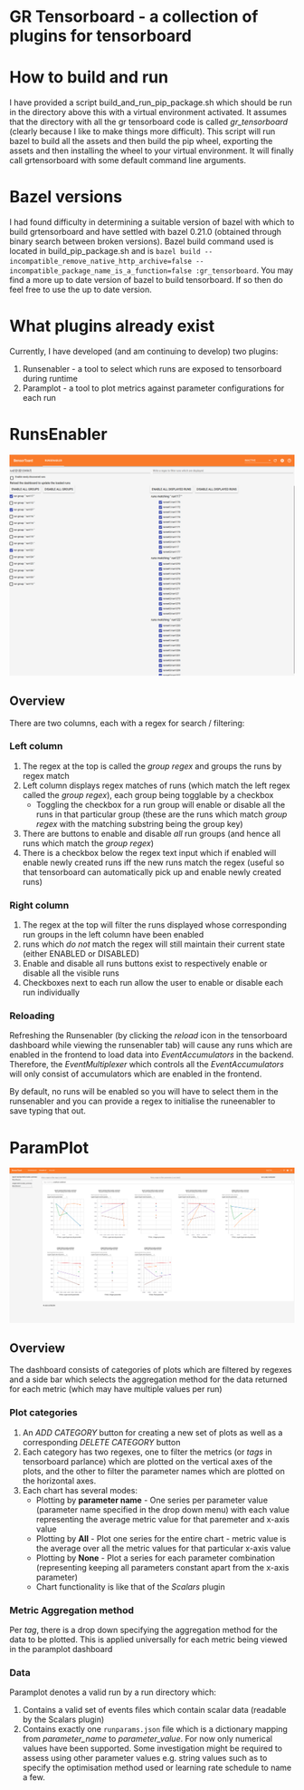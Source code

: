 # GR Tensorboard - a collection of plugins for tensorboard

<!-- This document was last reviewed on Nov 1, 2018. It should be
reviewed occasionally to make sure it stays up-to-date. -->

How to build and run
====================
I have provided a script build_and_run_pip_package.sh which should be run in the directory above this with a virtual environment activated. It assumes that the directory with all the gr tensorboard code is called *gr_tensorboard* (clearly because I like to make things more difficult). This script will run bazel to build all the assets and then build the pip wheel, exporting the assets and then installing the wheel to your virtual environment. It will finally call grtensorboard with some default command line arguments. 

Bazel versions
==============
I had found difficulty in determining a suitable version of bazel with which to build grtensorboard and have settled with bazel 0.21.0 (obtained through binary search between broken versions). Bazel build command used is located in build_pip_package.sh and is ```bazel build --incompatible_remove_native_http_archive=false --incompatible_package_name_is_a_function=false :gr_tensorboard```. You may find a more up to date version of bazel to build tensorboard. If so then do feel free to use the up to date version.

What plugins already exist 
==========================
Currently, I have developed (and am continuing to develop) two plugins:
1. Runsenabler - a tool to select which runs are exposed to tensorboard during runtime
2. Paramplot - a tool to plot metrics against parameter configurations for each run

RunsEnabler
===========
![RunsEnabler Dashboard](/images/runsenabler.png)

## Overview
There are two columns, each with a regex for search / filtering: 

### Left column
1. The regex at the top is called the *group regex* and groups the runs by regex match
2. Left column displays regex matches of runs (which match the left regex called the *group regex*), each group being togglable by a checkbox
   * Toggling the checkbox for a run group will enable or disable all the runs in that particular group (these are the runs which match *group regex* with the matching substring being the group key)
3. There are buttons to enable and disable *all* run groups (and hence all runs which match the *group regex*)
4. There is a checkbox below the regex text input which if enabled will enable newly created runs iff the new runs match the regex (useful so that tensorboard can automatically pick up and enable newly created runs)

### Right column
1. The regex at the top will filter the runs displayed whose corresponding run groups in the left column have been enabled
2. runs which *do not* match the regex will still maintain their current state (either ENABLED or DISABLED) 
3. Enable and disable all runs buttons exist to respectively enable or disable all the visible runs 
4. Checkboxes next to each run allow the user to enable or disable each run individually

### Reloading
Refreshing the Runsenabler (by clicking the *reload* icon in the tensorboard dashboard while viewing the runsenabler tab) will cause any runs which are enabled in the frontend to load data into *EventAccumulators* in the backend. Therefore, the *EventMultiplexer* which controls all the *EventAccumulators* will only consist of accumulators which are enabled in the frontend.

By default, no runs will be enabled so you will have to select them in the runsenabler and you can provide a regex to initialise the runeenabler to save typing that out.

ParamPlot
=========
![ParamPlot Dashboard](/images/paramplot.png)

## Overview
The dashboard consists of categories of plots which are filtered by regexes and a side bar which selects the aggregation method for the data returned for each metric (which may have multiple values per run)

### Plot categories
1. An *ADD CATEGORY* button for creating a new set of plots as well as a corresponding *DELETE CATEGORY* button
2. Each category has two regexes, one to filter the metrics (or *tags* in tensorboard parlance) which are plotted on the vertical axes of the plots, and the other to filter the parameter names which are plotted on the horizontal axes. 
3. Each chart has several modes: 
   * Plotting by **parameter name** - One series per parameter value (parameter name specified in the drop down menu) with each value representing the average metric value for that paremeter and x-axis value
   * Plotting by **All** - Plot one series for the entire chart - metric value is the average over all the metric values for that particular x-axis value
   * Plotting by **None** - Plot a series for each parameter combination (representing keeping all parameters constant apart from the x-axis parameter)
   * Chart functionality is like that of the *Scalars* plugin

### Metric Aggregation method
Per *tag*, there is a drop down specifying the aggregation method for the data to be plotted. This is applied universally for each metric being viewed in the paramplot dashboard

### Data
Paramplot denotes a valid run by a run directory which:
1. Contains a valid set of events files which contain scalar data (readable by the Scalars plugin)
2. Contains exactly one ```runparams.json``` file which is a dictionary mapping from *parameter_name* to *parameter_value*. For now only numerical values have been supported. Some investigation might be required to assess using other parameter values e.g. string values such as to specify the optimisation method used or learning rate schedule to name a few. 
